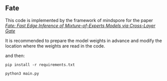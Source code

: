 ## Fate

This code is implemented by the framework of mindspore for the paper [*Fate: Fast Edge Inference of Mixture-of-Experts Models via Cross-Layer Gate*](https://arxiv.org/abs/2502.12224)

It is recommended to prepare the model weights in advance and modify the location where the weights are read in the code.

and then:
```
pip install -r requirements.txt

python3 main.py
```
